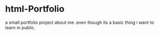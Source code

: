 # html-Portfolio
 a small portfolio project about me .even though its a basic thing i want to learn in public.
